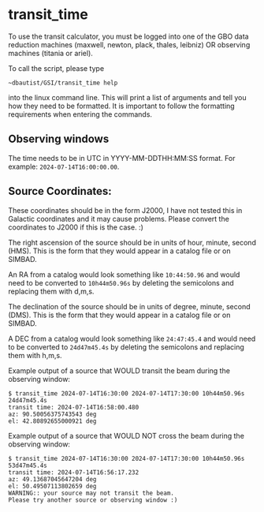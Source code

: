 # transit_time

To use the transit calculator, you must be logged into one of the GBO data reduction machines (maxwell, newton, plack, thales, leibniz) OR observing machines (titania or ariel). 

To call the script, please type 

    ~dbautist/GSI/transit_time help 

into the linux command line. This will print a list of arguments and tell you how they need to be formatted. It is important to follow the formatting requirements when entering the commands. 

## Observing windows
The time needs to be in UTC in YYYY-MM-DDTHH:MM:SS format. For example: `2024-07-14T16:00:00.00`. 

## Source Coordinates:
These coordinates should be in the form J2000, I have not tested this in Galactic coordinates and it may cause problems. Please convert the coordinates to J2000 if this is the case. :)

The right ascension of the source should be in units of hour, minute, second (HMS). This is the form that they would appear in a catalog file or on SIMBAD. 

An RA from a catalog would look something like `10:44:50.96` and would need to be converted to `10h44m50.96s` by deleting the semicolons and replacing them with d,m,s. 

The declination of the source should be in units of degree, minute, second (DMS). This is the form that they would appear in a catalog file or on SIMBAD. 

A DEC from a catalog would look something like `24:47:45.4` and would need to be converted to `24d47m45.4s` by deleting the semicolons and replacing them with h,m,s. 


Example output of a source that WOULD transit the beam during the observing window:

    $ transit_time 2024-07-14T16:30:00 2024-07-14T17:30:00 10h44m50.96s 24d47m45.4s
    transit time: 2024-07-14T16:58:00.480
    az: 90.50056375743543 deg
    el: 42.80892655000921 deg


Example output of a source that WOULD NOT cross the beam during the observing window:

    $ transit_time 2024-07-14T16:30:00 2024-07-14T17:30:00 10h44m50.96s 53d47m45.4s
    transit time: 2024-07-14T16:56:17.232
    az: 49.13687045647204 deg
    el: 50.49507113802659 deg
    WARNING:: your source may not transit the beam.
    Please try another source or observing window :)